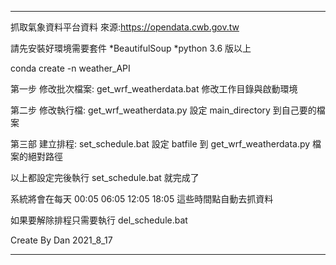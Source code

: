 ***********************************************************************************
抓取氣象資料平台資料
來源:https://opendata.cwb.gov.tw

請先安裝好環境需要套件
*BeautifulSoup
*python 3.6 版以上

conda create -n weather_API

第一步 修改批次檔案:
get_wrf_weatherdata.bat 修改工作目錄與啟動環境

第二步 修改執行檔:
get_wrf_weatherdata.py 設定 main_directory 到自己要的檔案

第三部 建立排程:
set_schedule.bat 設定 batfile 到 get_wrf_weatherdata.py 檔案的絕對路徑

以上都設定完後執行 set_schedule.bat 就完成了

系統將會在每天 00:05 06:05 12:05 18:05 這些時間點自動去抓資料

如果要解除排程只需要執行 del_schedule.bat

Create By Dan 2021_8_17

**********************************************************************************